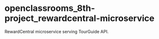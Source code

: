 # openclassrooms_8th-project_rewardcentral-microservice
RewardCentral microservice serving TourGuide API.
